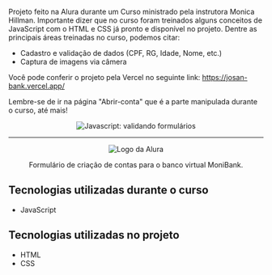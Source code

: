 Projeto feito na Alura durante um Curso ministrado pela instrutora Monica Hillman. Importante dizer que no curso foram treinados alguns conceitos de JavaScript com o HTML e CSS já pronto e disponível no projeto. Dentre as principais áreas treinadas no curso, podemos citar:

* Cadastro e validação de dados (CPF, RG, Idade, Nome, etc.)
* Captura de imagens via câmera

Você pode conferir o projeto pela Vercel no seguinte link: https://josan-bank.vercel.app/

Lembre-se de ir na página "Abrir-conta" que é a parte manipulada durante o curso, até mais!

<p align="center"> <img src="https://imgur.com/mIBmcEL.png" alt="Javascript: validando formulários"> </p>

<hr>

<p align="center"> <img src="https://github.com/MonicaHillman/aluraplay-requisicoes/blob/main/img/logo.png" alt="Logo da Alura"> </p>
<p align="center">Formulário de criação de contas para o banco virtual MoniBank.</p>

## Tecnologias utilizadas durante o curso
* JavaScript

## Tecnologias utilizadas no projeto
* HTML
* CSS
